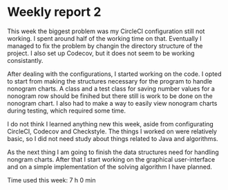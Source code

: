 # Weekly report 2

This week the biggest problem was my CircleCI configuration still not working. I spent around half of the working time on that. Eventually I managed to fix the problem by changin the directory structure of the project. I also set up Codecov, but it does not seem to be working consistantly.

After dealing with the configurations, I started working on the code. I opted to start from making the structures necessary for the program to handle nonogram charts. A class and a test class for saving number values for a nonogram row should be finihed but there still is work to be done on the nonogram chart. I also had to make a way to easily view nonogram charts during testing, which required some time.

I do not think I learned anything new this week, aside from configurating CircleCI, Codecov  and Checkstyle. The things I worked on were relatively basic, so I did not need study about things related to Java and algorithms.

As the next thing I am going to finish the data structures need for handling nongram charts. After that I start working on the graphical user-interface and on a simple implementation of the solving algorithm I have planned. 

Time used this week: 7 h 0 min
